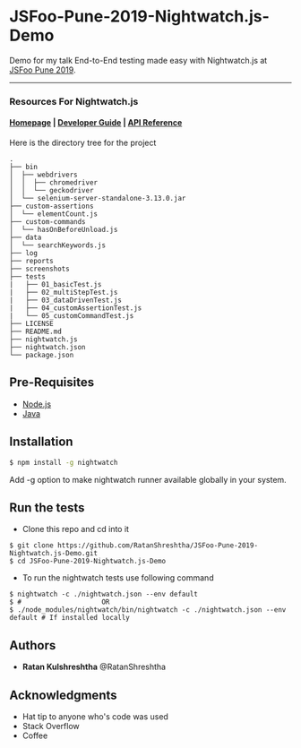 # JSFoo-Pune-2019-Nightwatch.js-Demo

Demo for my talk End-to-End testing made easy with Nightwatch.js at [JSFoo Pune 2019](https://jsfoo.in/2019-pune/).

***
### Resources For Nightwatch.js
#### [Homepage](http://nightwatchjs.org) | [Developer Guide](http://nightwatchjs.org/guide) | [API Reference](http://nightwatchjs.org/api)


Here is the directory tree for the project

```
.
├── bin
│  ├── webdrivers
│  │  ├── chromedriver
│  │  └── geckodriver
│  └── selenium-server-standalone-3.13.0.jar
├── custom-assertions
│  └── elementCount.js
├── custom-commands
│  └── hasOnBeforeUnload.js
├── data
│  └── searchKeywords.js
├── log
├── reports
├── screenshots
├── tests
|   ├── 01_basicTest.js
|   ├── 02_multiStepTest.js
|   ├── 03_dataDrivenTest.js
|   ├── 04_customAssertionTest.js
|   └── 05_customCommandTest.js
├── LICENSE
├── README.md
├── nightwatch.js
├── nightwatch.json
└── package.json
```
## Pre-Requisites
- [Node.js](https://nodejs.org/en/download/)
- [Java](https://www.oracle.com/technetwork/java/javase/downloads/jre8-downloads-2133155.html)


## Installation
```bash
$ npm install -g nightwatch
```
Add -g option to make nightwatch runner available globally in your system.

## Run the tests

- Clone this repo and cd into it
```
$ git clone https://github.com/RatanShreshtha/JSFoo-Pune-2019-Nightwatch.js-Demo.git
$ cd JSFoo-Pune-2019-Nightwatch.js-Demo
```

- To run the nightwatch tests use following command
```
$ nightwatch -c ./nightwatch.json --env default
$ #                    OR
$ ./node_modules/nightwatch/bin/nightwatch -c ./nightwatch.json --env default # If installed locally
```

## Authors
- **Ratan Kulshreshtha** @RatanShreshtha

## Acknowledgments

- Hat tip to anyone who's code was used
- Stack Overflow
- Coffee

